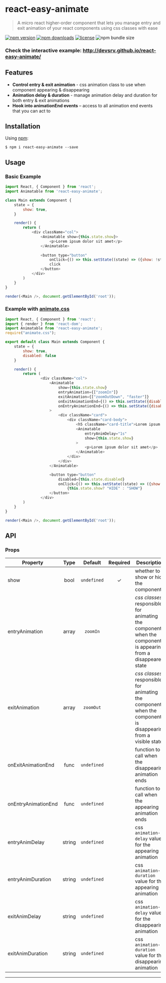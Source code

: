 # react-easy-animate
> A micro react higher-order component that lets you manage entry and exit animation of your react components using css classes with ease

[![npm version](https://img.shields.io/npm/v/react-easy-animate.svg)](https://www.npmjs.com/package/react-easy-animate)
[![npm downloads](https://img.shields.io/npm/dm/react-easy-animate.svg)](https://www.npmjs.com/package/react-easy-animate)
[![license](https://img.shields.io/npm/l/react-easy-animate)](https://github.com/devsrv/react-easy-animate/blob/master/LICENSE)
![npm bundle size](https://img.shields.io/bundlephobia/min/react-easy-animate?color=brightgreen)

### Check the interactive example: <a href="#">http://devsrv.github.io/react-easy-animate/</a>

## Features

- **Control entry & exit animation** - css animation class to use when component appearing & disappearing
- **Animation delay & duration** - manage animation delay and duration for both entry & exit animations
- **Hook into animationEnd events** – access to all animation end events that you can act to

## Installation

Using [npm](https://www.npmjs.com/package/react-easy-animate):

    $ npm i react-easy-animate --save
    
## Usage

### Basic Example

```js
import React, { Component } from 'react';
import Animatable from 'react-easy-animate';

class Main extends Component {
    state = {
        show: true,
    }

    render() {
        return (
            <div className="col">
                <Animatable show={this.state.show}>
                    <p>Lorem ipsum dolor sit amet</p>
                </Animatable>
                
                <button type="button" 
                    onClick={() => this.setState((state) => ({show: !state.show}))}>
                    click
                </button>
            </div>
        )
    }
}

render(<Main />, document.getElementById('root'));
```

### Example with [animate.css](https://daneden.github.io/animate.css/)

```js
import React, { Component } from 'react';
import { render } from 'react-dom';
import Animatable from 'react-easy-animate';
require("animate.css");

export default class Main extends Component {
    state = {
        show: true,
        disabled: false
    }

    render() {
        return (
                <div className="col">
                    <Animatable 
                        show={this.state.show}
                        entryAnimation={["zoomIn"]}
                        exitAnimation={["zoomOutDown", "faster"]}
                        onExitAnimationEnd={() => this.setState({disabled: false})}
                        onEntryAnimationEnd={() => this.setState({disabled: false})}
                    >
                        <div className="card">
                            <div className="card-body">
                                <h5 className="card-title">Lorem ipsum dolor sit amet</h5>
                                <Animatable 
                                    entryAnimDelay="1s" 
                                    show={this.state.show}
                                >
                                    <p>Lorem ipsum dolor sit amet</p>
                                </Animatable>
                            </div>
                        </div>
                    </Animatable>

                    <button type="button" 
                        disabled={this.state.disabled} 
                        onClick={() => this.setState((state) => ({show: !state.show, disabled: true}))}>
                            {this.state.show? "HIDE" : "SHOW"}
                    </button>
                </div>
        )
    }
}

render(<Main />, document.getElementById('root'));
```

## API

### Props

| Property | Type | Default | Required | Description |
|-|:-:|:-:|:-:|-|
|show|bool|`undefined`| ✓ |whether to show or hide the component. |
| entryAnimation |array|`zoomIn` | | *css classes* responsible for animating the component when the component is appearing from a disappeared state|
|exitAnimation|array|`zoomOut`| | *css classes* responsible for animating the component when the component is disappearing from a visible state|
|onExitAnimationEnd|func|`undefined`| | function to call when the disappearing animation ends |
|onEntryAnimationEnd|func|`undefined`| | function to call when the appearing animation ends |
|entryAnimDelay|string|`undefined`| | css `animation-delay` value for the appearing animation |
|entryAnimDuration|string|`undefined`| | css `animation-duration` value for the appearing animation |
|exitAnimDelay|string|`undefined`| | css `animation-delay` value for the disappearing animation |
|exitAnimDuration|string|`undefined`| | css `animation-duration` value for the disappearing animation |



---
